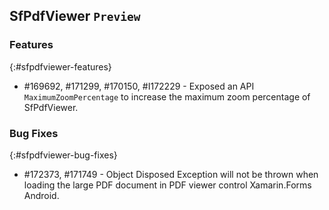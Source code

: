 ## SfPdfViewer `Preview`

### Features
{:#sfpdfviewer-features}

* \#169692, \#171299, \#170150, \#I172229 - Exposed an API `MaximumZoomPercentage` to increase the maximum zoom percentage of SfPdfViewer. 

### Bug Fixes
{:#sfpdfviewer-bug-fixes}

* \#172373, \#171749 - Object Disposed Exception will not be thrown when loading the large PDF document in PDF viewer control Xamarin.Forms Android.